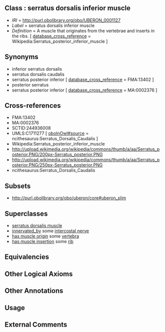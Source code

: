 
## Class : serratus dorsalis inferior muscle

 * *IRI* = http://purl.obolibrary.org/obo/UBERON_0001127
 * *Label* = serratus dorsalis inferior muscle
 * *Definition* = A muscle that originates from the vertebrae and inserts in the ribs. [ [database_cross_reference](../../ef/oboInOwl#hasDbXref.md) = Wikipedia:Serratus_posterior_inferior_muscle ]

## Synonyms

 * inferior serratus dorsalis
 * serratus dorsalis caudalis
 * serratus posterior inferior [ [database_cross_reference](../../ef/oboInOwl#hasDbXref.md) = FMA:13402 ]
 * posterior serratus
 * serratus posterior inferior [ [database_cross_reference](../../ef/oboInOwl#hasDbXref.md) = MA:0002376 ]

## Cross-references

 * FMA:13402
 * MA:0002376
 * SCTID:244936008
 * UMLS:C1711277 [ [oboInOwl#source](../../ce/oboInOwl#source.md) = ncithesaurus:Serratus_Dorsalis_Caudalis ]
 * Wikipedia:Serratus_posterior_inferior_muscle
 * http://upload.wikimedia.org/wikipedia/commons/thumb/a/aa/Serratus_posterior.PNG/200px-Serratus_posterior.PNG
 * http://upload.wikimedia.org/wikipedia/commons/thumb/a/aa/Serratus_posterior.PNG/250px-Serratus_posterior.PNG
 * ncithesaurus:Serratus_Dorsalis_Caudalis

## Subsets

 * http://purl.obolibrary.org/obo/uberon/core#uberon_slim

## Superclasses

 * [serratus dorsalis muscle](../../UBERON/17/UBERON_0011217.md)
 * [innervated_by](../../RO/05/RO_0002005.md) some [intercostal nerve](../../UBERON/27/UBERON_0003727.md)
 * [has muscle origin](../../RO/72/RO_0002372.md) some [vertebra](../../UBERON/12/UBERON_0002412.md)
 * [has muscle insertion](../../RO/73/RO_0002373.md) some [rib](../../UBERON/28/UBERON_0002228.md)

## Equivalencies


## Other Logical Axioms


## Other Annotations


## Usage


## External Comments

